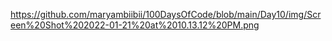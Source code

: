 https://github.com/maryambiibii/100DaysOfCode/blob/main/Day10/img/Screen%20Shot%202022-01-21%20at%2010.13.12%20PM.png
